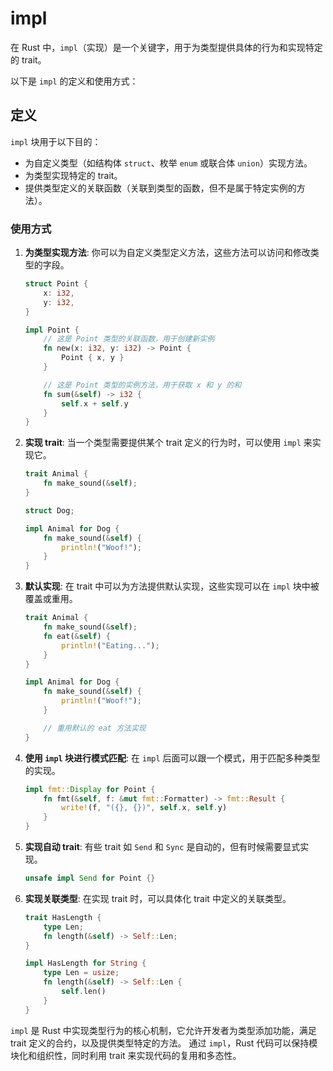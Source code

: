 # impl

在 Rust 中，`impl`（实现）是一个关键字，用于为类型提供具体的行为和实现特定的 trait。

以下是 `impl` 的定义和使用方式：

## 定义

`impl` 块用于以下目的：

- 为自定义类型（如结构体 `struct`、枚举 `enum` 或联合体 `union`）实现方法。
- 为类型实现特定的 trait。
- 提供类型定义的关联函数（关联到类型的函数，但不是属于特定实例的方法）。

### 使用方式

1. **为类型实现方法**:
   你可以为自定义类型定义方法，这些方法可以访问和修改类型的字段。

   ```rust
   struct Point {
       x: i32,
       y: i32,
   }

   impl Point {
       // 这是 Point 类型的关联函数，用于创建新实例
       fn new(x: i32, y: i32) -> Point {
           Point { x, y }
       }

       // 这是 Point 类型的实例方法，用于获取 x 和 y 的和
       fn sum(&self) -> i32 {
           self.x + self.y
       }
   }
   ```

2. **实现 trait**:
   当一个类型需要提供某个 trait 定义的行为时，可以使用 `impl` 来实现它。

   ```rust
   trait Animal {
       fn make_sound(&self);
   }

   struct Dog;

   impl Animal for Dog {
       fn make_sound(&self) {
           println!("Woof!");
       }
   }
   ```

3. **默认实现**:
   在 trait 中可以为方法提供默认实现，这些实现可以在 `impl` 块中被覆盖或重用。

   ```rust
   trait Animal {
       fn make_sound(&self);
       fn eat(&self) {
           println!("Eating...");
       }
   }

   impl Animal for Dog {
       fn make_sound(&self) {
           println!("Woof!");
       }

       // 重用默认的 eat 方法实现
   }
   ```

4. **使用 `impl` 块进行模式匹配**:
   在 `impl` 后面可以跟一个模式，用于匹配多种类型的实现。

   ```rust
   impl fmt::Display for Point {
       fn fmt(&self, f: &mut fmt::Formatter) -> fmt::Result {
           write!(f, "({}, {})", self.x, self.y)
       }
   }
   ```

5. **实现自动 trait**:
   有些 trait 如 `Send` 和 `Sync` 是自动的，但有时候需要显式实现。

   ```rust
   unsafe impl Send for Point {}
   ```

6. **实现关联类型**:
   在实现 trait 时，可以具体化 trait 中定义的关联类型。

   ```rust
   trait HasLength {
       type Len;
       fn length(&self) -> Self::Len;
   }

   impl HasLength for String {
       type Len = usize;
       fn length(&self) -> Self::Len {
           self.len()
       }
   }
   ```

`impl` 是 Rust 中实现类型行为的核心机制，它允许开发者为类型添加功能，满足 trait 定义的合约，以及提供类型特定的方法。
通过 `impl`，Rust 代码可以保持模块化和组织性，同时利用 trait 来实现代码的复用和多态性。
